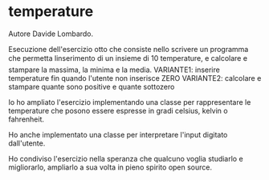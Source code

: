 # temperature
Autore Davide Lombardo.

Esecuzione dell'esercizio otto che consiste nello scrivere un programma che permetta linserimento di un insieme di 10 temperature, e calcolare e stampare la massima, la minima e la media.
VARIANTE1: inserire temperature fin quando l'utente non inserisce ZERO
VARIANTE2: calcolare e stampare quante sono positive e quante sottozero

Io ho ampliato l'esercizio implementando una classe per rappresentare le temperature che posono essere espresse in gradi celsius, kelvin o fahrenheit.

Ho anche implementato una classe per interpretare l'input digitato dall'utente.

Ho condiviso l'esercizio nella speranza che qualcuno voglia studiarlo e migliorarlo, ampliarlo a sua volta in pieno spirito open source.



